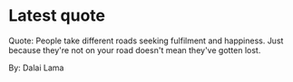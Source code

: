 # Latest quote 

Quote: People take different roads seeking fulfilment and happiness. Just because they're not on your road doesn't mean they've gotten lost. 

By: Dalai Lama